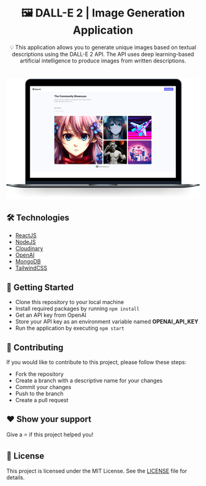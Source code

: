 <h1 align="center">🖼️ DALL-E 2 | Image Generation Application</h1>
<p align="center">💡 This application allows you to generate unique images based on textual descriptions using the DALL-E 2 API. The API uses deep learning-based artificial intelligence to produce images from written descriptions.</p>
<h1 align="center">
  <img alt="dalle" title="dalle" src=".github/preview.png" />
</h1>

## 🛠️ Technologies

- [ReactJS](https://reactjs.org/)
- [NodeJS](https://nodejs.org/)
- [Cloudinary](https://cloudinary.com/)
- [OpenAI](https://openai.com/api/)
- [MongoDB](https://www.mongodb.com/)
- [TailwindCSS](https://tailwindcss.com/)

## 🚀 Getting Started

- Clone this repository to your local machine
- Install required packages by running <code>npm install</code>
- Get an API key from OpenAI
- Store your API key as an environment variable named **OPENAI_API_KEY**
- Run the application by executing <code>npm start</code>

## 🤝 Contributing

If you would like to contribute to this project, please follow these steps:

- Fork the repository
- Create a branch with a descriptive name for your changes
- Commit your changes
- Push to the branch
- Create a pull request

## ❤️ Show your support

Give a ⭐️ if this project helped you!

## 📝 License

This project is licensed under the MIT License. See the [LICENSE](LICENSE) file for details.
